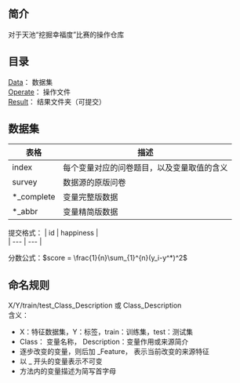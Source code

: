 ## 简介
对于天池“挖掘幸福度”比赛的操作仓库  

## 目录
[Data](Data)： 数据集  
[Operate](Operate)： 操作文件  
[Result](Result)： 结果文件夹（可提交）  

## 数据集

| 表格 | 描述 |  
| --- | --- |  
| index | 每个变量对应的问卷题目，以及变量取值的含义 |  
| survey | 数据源的原版问卷 |   
| *_complete | 变量完整版数据 |   
| *_abbr | 变量精简版数据 |  

提交格式：
| id | happiness |  
| --- | --- |  

分数公式：$score = \frac{1}{n}\sum_{1}^{n}(y_i-y^*)^2$


## 命名规则
X/Y/train/test_Class_Description 或 Class_Description   
含义：     
- X：特征数据集，Y：标签，train：训练集，test：测试集  
- Class： 变量名称， Description：变量作用或来源简介  
- 逐步改变的变量，则后加 _Feature， 表示当前改变的来源特征  
- 以 _ 开头的变量表示不可变     
- 方法内的变量描述为简写首字母   
